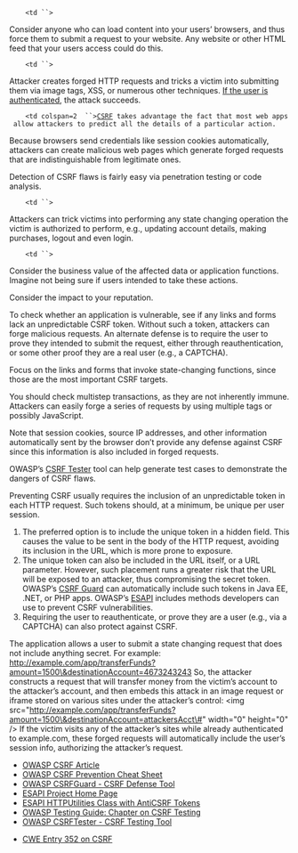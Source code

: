 `    <td ``>`

Consider anyone who can load content into your users’ browsers, and thus
force them to submit a request to your website. Any website or other
HTML feed that your users access could do this.

</td>

`    <td ``>`

Attacker creates forged HTTP requests and tricks a victim into
submitting them via image tags, XSS, or numerous other techniques. <u>If
the user is authenticated</u>, the attack succeeds.

</td>

`    <td colspan=2  ``>`[`CSRF`](https://www.owasp.org/index.php/CSRF)` takes advantage the fact that most web apps allow attackers to predict all the details of a particular action.`

Because browsers send credentials like session cookies automatically,
attackers can create malicious web pages which generate forged requests
that are indistinguishable from legitimate ones.

Detection of CSRF flaws is fairly easy via penetration testing or code
analysis.

</td>

`    <td ``>`

Attackers can trick victims into performing any state changing operation
the victim is authorized to perform, e.g., updating account details,
making purchases, logout and even login.

</td>

`    <td ``>`

Consider the business value of the affected data or application
functions. Imagine not being sure if users intended to take these
actions.

Consider the impact to your reputation.

</td>

To check whether an application is vulnerable, see if any links and
forms lack an unpredictable CSRF token. Without such a token, attackers
can forge malicious requests. An alternate defense is to require the
user to prove they intended to submit the request, either through
reauthentication, or some other proof they are a real user (e.g., a
CAPTCHA).

Focus on the links and forms that invoke state-changing functions, since
those are the most important CSRF targets.

You should check multistep transactions, as they are not inherently
immune. Attackers can easily forge a series of requests by using
multiple tags or possibly JavaScript.

Note that session cookies, source IP addresses, and other information
automatically sent by the browser don’t provide any defense against CSRF
since this information is also included in forged requests.

OWASP’s [CSRF Tester](https://www.owasp.org/index.php/CSRFTester) tool
can help generate test cases to demonstrate the dangers of CSRF flaws.

Preventing CSRF usually requires the inclusion of an unpredictable token
in each HTTP request. Such tokens should, at a minimum, be unique per
user session.

1.  The preferred option is to include the unique token in a hidden
    field. This causes the value to be sent in the body of the HTTP
    request, avoiding its inclusion in the URL, which is more prone to
    exposure.
2.  The unique token can also be included in the URL itself, or a URL
    parameter. However, such placement runs a greater risk that the URL
    will be exposed to an attacker, thus compromising the secret
    token.
    OWASP’s [CSRF Guard](https://www.owasp.org/index.php/CSRFGuard) can
    automatically include such tokens in Java EE, .NET, or PHP apps.
    OWASP’s [ESAPI](https://www.owasp.org/index.php/ESAPI) includes
    methods developers can use to prevent CSRF vulnerabilities.
3.  Requiring the user to reauthenticate, or prove they are a user
    (e.g., via a CAPTCHA) can also protect against CSRF.

The application allows a user to submit a state changing request that
does not include anything secret. For example:
http://example.com/app/transferFunds?amount=1500\&destinationAccount=4673243243
 So, the attacker constructs a request that will transfer money from the
victim’s account to the attacker’s account, and then embeds this attack
in an image request or iframe stored on various sites under the
attacker’s control:  \<img
src="<span style="color: red;">http://example.com/app/transferFunds?amount=1500\&destinationAccount=attackersAcct\#</span>"
width="0" height="0" /\>  If the victim visits any of the attacker’s
sites while already authenticated to example.com, these forged requests
will automatically include the user’s session info, authorizing the
attacker’s request.

  - [OWASP CSRF Article](https://www.owasp.org/index.php/CSRFGuard)
  - [OWASP CSRF Prevention Cheat
    Sheet](https://www.owasp.org/index.php/Cross-Site_Request_Forgery_\(CSRF\)_Prevention_Cheat_Sheet)
  - [OWASP CSRFGuard - CSRF Defense
    Tool](https://www.owasp.org/index.php/CSRFGuard)
  - [ESAPI Project Home Page](https://www.owasp.org/index.php/ESAPI)
  - [ESAPI HTTPUtilities Class with AntiCSRF
    Tokens](http://owasp-esapi-java.googlecode.com/svn/trunk_doc/latest/org/owasp/esapi/HTTPUtilities.html)
  - [OWASP Testing Guide: Chapter on CSRF
    Testing](https://www.owasp.org/index.php/Testing_for_CSRF_\(OWASP-SM-005\))
  - [OWASP CSRFTester - CSRF Testing
    Tool](https://www.owasp.org/index.php/CSRFTester)

<!-- end list -->

  - [CWE Entry 352 on
    CSRF](http://cwe.mitre.org/data/definitions/352.html)